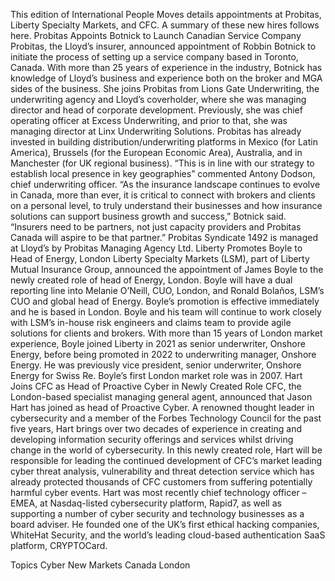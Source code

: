 This edition of International People Moves details appointments at Probitas, Liberty Specialty Markets, and CFC.
A summary of these new hires follows here.
Probitas Appoints Botnick to Launch Canadian Service Company
Probitas, the Lloyd’s insurer, announced appointment of Robbin Botnick to initiate the process of setting up a service company based in Toronto, Canada.
With more than 25 years of experience in the industry, Botnick has knowledge of Lloyd’s business and experience both on the broker and MGA sides of the business.
She joins Probitas from Lions Gate Underwriting, the underwriting agency and Lloyd’s coverholder, where she was managing director and head of corporate development. Previously, she was chief operating officer at Excess Underwriting, and prior to that, she was managing director at Linx Underwriting Solutions.
Probitas has already invested in building distribution/underwriting platforms in Mexico (for Latin America), Brussels (for the European Economic Area), Australia, and in Manchester (for UK regional business).
“This is in line with our strategy to establish local presence in key geographies” commented Antony Dodson, chief underwriting officer.
“As the insurance landscape continues to evolve in Canada, more than ever, it is critical to connect with brokers and clients on a personal level, to truly understand their businesses and how insurance solutions can support business growth and success,” Botnick said. “Insurers need to be partners, not just capacity providers and Probitas Canada will aspire to be that partner.”
Probitas Syndicate 1492 is managed at Lloyd’s by Probitas Managing Agency Ltd.
Liberty Promotes Boyle to Head of Energy, London
Liberty Specialty Markets (LSM), part of Liberty Mutual Insurance Group, announced the appointment of James Boyle to the newly created role of head of Energy, London.
Boyle will have a dual reporting line into Melanie O’Neill, CUO, London, and Ronald Bolaños, LSM’s CUO and global head of Energy. Boyle’s promotion is effective immediately and he is based in London.
Boyle and his team will continue to work closely with LSM’s in-house risk engineers and claims team to provide agile solutions for clients and brokers.
With more than 15 years of London market experience, Boyle joined Liberty in 2021 as senior underwriter, Onshore Energy, before being promoted in 2022 to underwriting manager, Onshore Energy. He was previously vice president, senior underwriter, Onshore Energy for Swiss Re. Boyle’s first London market role was in 2007.
Hart Joins CFC as Head of Proactive Cyber in Newly Created Role
CFC, the London-based specialist managing general agent, announced that Jason Hart has joined as head of Proactive Cyber.
A renowned thought leader in cybersecurity and a member of the Forbes Technology Council for the past five years, Hart brings over two decades of experience in creating and developing information security offerings and services whilst driving change in the world of cybersecurity.
In this newly created role, Hart will be responsible for leading the continued development of CFC’s market leading cyber threat analysis, vulnerability and threat detection service which has already protected thousands of CFC customers from suffering potentially harmful cyber events.
Hart was most recently chief technology officer – EMEA, at Nasdaq-listed cybersecurity platform, Rapid7, as well as supporting a number of cyber security and technology businesses as a board adviser.
He founded one of the UK’s first ethical hacking companies, WhiteHat Security, and the world’s leading cloud-based authentication SaaS platform, CRYPTOCard.

Topics
Cyber
New Markets
Canada
London

